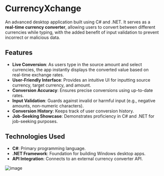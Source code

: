 # CurrencyXchange

An advanced desktop application built using C# and .NET. It serves as a **real-time currency converter**, allowing users to convert between different currencies while typing, with the added benefit of input validation to prevent incorrect or malicious data.

## Features

- **Live Conversion**: As users type in the source amount and select currencies, the app instantly displays the converted value based on real-time exchange rates.
- **User-Friendly Interface**: Provides an intuitive UI for inputting source currency, target currency, and amount.
- **Conversion Accuracy**: Ensures precise conversions using up-to-date rates.
- **Input Validation**: Guards against invalid or harmful input (e.g., negative amounts, non-numeric characters).
- **Conversion History**: Keeps track of user conversion history.
- **Job-Seeking Showcase**: Demonstrates proficiency in C# and .NET for job-seeking purposes.

## Technologies Used

- **C#**: Primary programming language.
- **.NET Framework**: Foundation for building Windows desktop apps.
- **API Integration**: Connects to an external currency converter API.

![image](https://github.com/Cristiaaannn/CurrencyConverter/assets/109558793/5520f909-4903-46a9-8a3c-4d1cf861663c)


